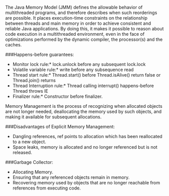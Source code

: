 The Java Memory Model (JMM) defines the allowable behavior of multithreaded programs, and therefore describes when such reorderings are possible. It places execution-time constraints on the relationship between threads and main memory in order to achieve consistent and reliable Java applications. By doing this, it makes it possible to reason about code execution in a multithreaded environment, even in the face of optimizations performed by the dynamic compiler, the processor(s) and the caches.

###Happens-before guarantees:
* Monitor lock rule:* lock.unlock before any subsequent lock.lock
* Volatile variable rule:* write before any subsequence read
* Thread start rule:* Thread.start() before Thread.isAlive() return false or Thread.join() returns
* Thread Interruption rule:* Thread calling interrupt() happens-before Thread throws IE
* Finalizer rule:* Constructor before finalizer.

Memory Management is the process of recognizing when allocated objects are not longer needed, deallocating the memory used by such objects, and making it available for subsequent allocations.

###Disadvantages of Explicit Memory Management:
* Dangling references, ref points to allocation which has been reallocated to a new object.
* Space leaks, memory is allocated and no longer referenced but is not released.

###Garbage Collector:
* Allocating Memory.
* Ensuring that any referenced objects remain in memory.
* Recovering memory used by objects that are no longer reachable from references from executing code.
